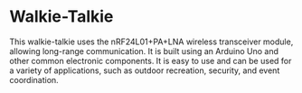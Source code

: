 # Walkie-Talkie
This walkie-talkie uses the nRF24L01+PA+LNA wireless transceiver module, allowing long-range communication. It is built using an Arduino Uno and other common electronic components. It is easy to use and can be used for a variety of applications, such as outdoor recreation, security, and event coordination.
